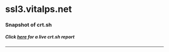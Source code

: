 # ssl3.vitalps.net
### Snapshot of crt.sh
##### Click [here](https://crt.sh/?q=098F75223C5B4CC56E0828284D102C390B6835085DCEC783515FE096A8E9A2BF) for a live crt.sh report

---
